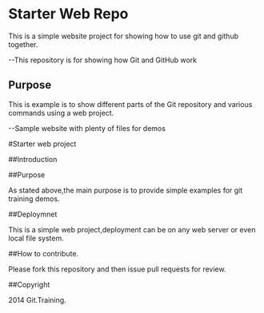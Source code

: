 # Starter Web Repo

This is a simple website project for showing how to use git and github together.

--This repository is for showing how Git and GitHub work

## Purpose

This is  example is to show different parts of the Git repository and various commands using a web project.

--Sample website with plenty of files for demos

#Starter web project

##Introduction

##Purpose

As stated above,the main purpose is to provide simple examples for git training demos.

##Deploymnet

This is a simple web project,deployment can be on any web server or even local file system.

##How to contribute.

Please fork this repository and then issue pull requests for review.

##Copyright

2014 Git.Training.
